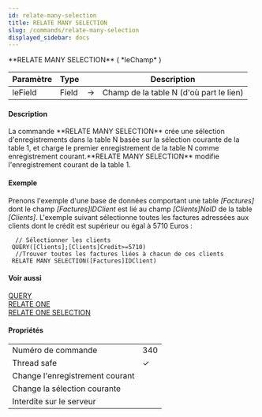 ```yaml
---
id: relate-many-selection
title: RELATE MANY SELECTION
slug: /commands/relate-many-selection
displayed_sidebar: docs
---
```


<!--REF #_command_.RELATE MANY SELECTION.Syntax-->**RELATE MANY SELECTION** ( *leChamp* )<!-- END REF-->
<!--REF #_command_.RELATE MANY SELECTION.Params-->
| Paramètre | Type |  | Description |
| --- | --- | --- | --- |
| leField | Field | &#8594;  | Champ de la table N (d'où part le lien) |

<!-- END REF-->

#### Description 

<!--REF #_command_.RELATE MANY SELECTION.Summary-->La commande **RELATE MANY SELECTION** crée une sélection d'enregistrements dans la table N basée sur la sélection courante de la table 1, et charge le premier enregistrement de la table N comme enregistrement courant.<!-- END REF-->**RELATE MANY SELECTION** modifie l'enregistrement courant de la table 1.

#### Exemple 

Prenons l'exemple d'une base de données comportant une table *\[Factures\]* dont le champ *\[Factures\]IDClient* est lié au champ *\[Clients\]NoID* de la table *\[Clients\]*. L'exemple suivant sélectionne toutes les factures adressées aux clients dont le crédit est supérieur ou égal à 5710 Euros :

```4d
  // Sélectionner les clients
 QUERY([Clients];[Clients]Credit>=5710)
  //Trouver toutes les factures liées à chacun de ces clients
 RELATE MANY SELECTION([Factures]IDClient)
```

#### Voir aussi 

[QUERY](query.md)  
[RELATE ONE](relate-one.md)  
[RELATE ONE SELECTION](relate-one-selection.md)  

#### Propriétés
|  |  |
| --- | --- |
| Numéro de commande | 340 |
| Thread safe | &check; |
| Change l'enregistrement courant ||
| Change la sélection courante ||
| Interdite sur le serveur ||


